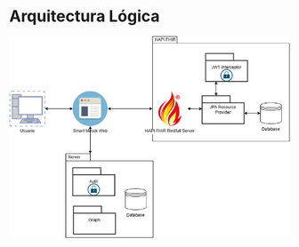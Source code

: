 # Arquitectura Lógica

![arquitectura_logica](./resources/arquitectura.drawio.png "arquitectura_logica")